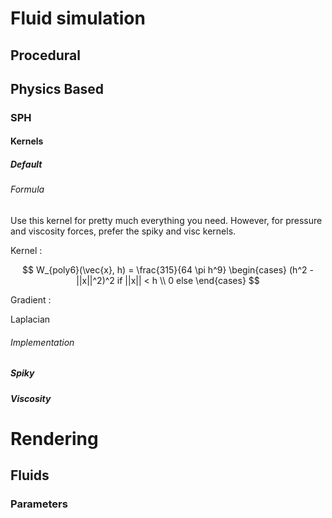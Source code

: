 # Fluid simulation
## Procedural
## Physics Based
### SPH
#### Kernels
##### Default
###### Formula
Use this kernel for pretty much everything you need. However, for pressure and viscosity forces, prefer the spiky and visc kernels.

Kernel :

$$ W_{poly6}(\vec{x}, h) = \frac{315}{64 \pi h^9} 
\begin{cases} 
  (h^2 - ||x||^2)^2 if ||x|| < h \\
  0 else
\end{cases}
$$

Gradient :

Laplacian

###### Implementation


##### Spiky
##### Viscosity

# Rendering
## Fluids
### Parameters
